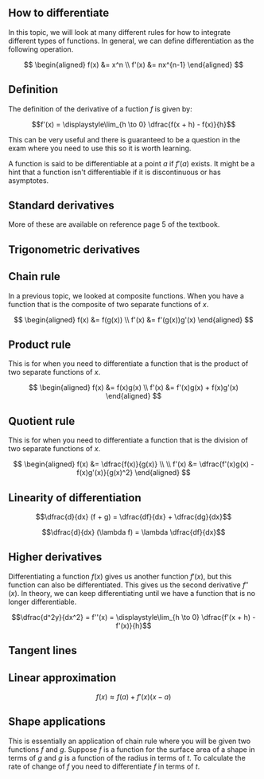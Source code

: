 ## How to differentiate

In this topic, we will look at many different rules for how to integrate different types of functions. In general, we can define differentiation as the following operation.

$$
\begin{aligned}
f(x) &= x^n \\
f'(x) &= nx^{n-1}
\end{aligned}
$$

## Definition

The definition of the derivative of a fuction $f$ is given by:

$$f'(x) = \displaystyle\lim_{h \to 0} \dfrac{f(x + h) - f(x)}{h}$$

This can be very useful and there is guaranteed to be a question in the exam where you need to use this so it is worth learning.

A function is said to be differentiable at a point $a$ if $f'(a)$ exists. It might be a hint that a function isn't differentiable if it is discontinuous or has asymptotes.

## Standard derivatives

More of these are available on reference page 5 of the textbook.

## Trigonometric derivatives

## Chain rule

In a previous topic, we looked at composite functions. When you have a function that is the composite of two separate functions of $x$.

$$
\begin{aligned}
f(x) &= f(g(x)) \\
f'(x) &= f'(g(x))g'(x)
\end{aligned}
$$

## Product rule

This is for when you need to differentiate a function that is the product of two separate functions of $x$.

$$
\begin{aligned}
f(x) &= f(x)g(x) \\
f'(x) &= f'(x)g(x) + f(x)g'(x)
\end{aligned}
$$

## Quotient rule

This is for when you need to differentiate a function that is the division of two separate functions of $x$.

$$
\begin{aligned}
f(x) &= \dfrac{f(x)}{g(x)} \\
\\
f'(x) &= \dfrac{f'(x)g(x) - f(x)g'(x)}{g(x)^2}
\end{aligned}
$$

## Linearity of differentiation

$$\dfrac{d}{dx} (f + g) = \dfrac{df}{dx} + \dfrac{dg}{dx}$$

$$\dfrac{d}{dx} (\lambda f) = \lambda \dfrac{df}{dx}$$

## Higher derivatives

Differentiating a function $f(x)$ gives us another function $f'(x)$, but this function can also be differentiated. This gives us the second derivative $f''(x)$. In theory, we can keep differentiating until we have a function that is no longer differentiable.

$$\dfrac{d^2y}{dx^2} = f''(x) = \displaystyle\lim_{h \to 0} \dfrac{f'(x + h) - f'(x)}{h}$$

## Tangent lines

## Linear approximation

$$f(x) \approx f(a) + f'(x)(x-a)$$

## Shape applications

This is essentially an application of chain rule where you will be given two functions $f$ and $g$. Suppose $f$ is a function for the surface area of a shape in terms of $g$ and $g$ is a function of the radius in terms of $t$. To calculate the rate of change of $f$ you need to differentiate $f$ in terms of $t$.
